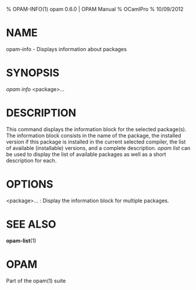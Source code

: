 % OPAM-INFO(1) opam 0.6.0 | OPAM Manual
% OCamlPro
% 10/09/2012

# NAME

opam-info - Displays information about packages

# SYNOPSIS

*opam info* \<package\>...

# DESCRIPTION

This command displays the information block for the selected
package(s). The information block consists in the name of the package,
the installed version if this package is installed in the current
selected compiler, the list of available (installable) versions, and a
complete description. *opam list* can be used to display the list of
available packages as well as a short description for each.

# OPTIONS

\<package\>...
:   Display the information block for multiple packages.

# SEE ALSO

**opam-list**(1)

# OPAM

Part of the opam(1) suite
